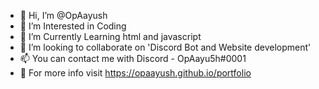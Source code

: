 - 👋 Hi, I’m @OpAayush
- 👀 I’m Interested in Coding
- 🌱 I’m Currently Learning html and javascript
- 💞️ I’m looking to collaborate on 'Discord Bot and Website development'
- 📫 You can contact me with Discord - OpAayu5h#0001
- 🔗 For more info visit https://opaayush.github.io/portfolio
<!---
OpAayush/OpAayush is a ✨ special ✨ repository because its `README.md` (this file) appears on your GitHub profile.
You can click the Preview link to take a look at your changes.
--->
